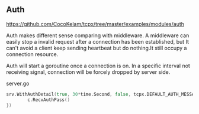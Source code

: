 ## Auth
https://github.com/CocoKelam/tcpx/tree/master/examples/modules/auth

Auth makes different sense comparing with middleware. A middleware can easily stop a invalid request after a connection has been established, but It can't avoid a client keep sending heartbeat but do nothing.It still occupy a connection resource.

Auth will start a goroutine once a connection is on. In a specific interval not receiving signal, connection will be forcely dropped by server side.

server.go
```go
srv.WithAuthDetail(true, 30*time.Second, false, tcpx.DEFAULT_AUTH_MESSAGEID, func(c *tcpx.Context) {
		c.RecvAuthPass()
})
```
